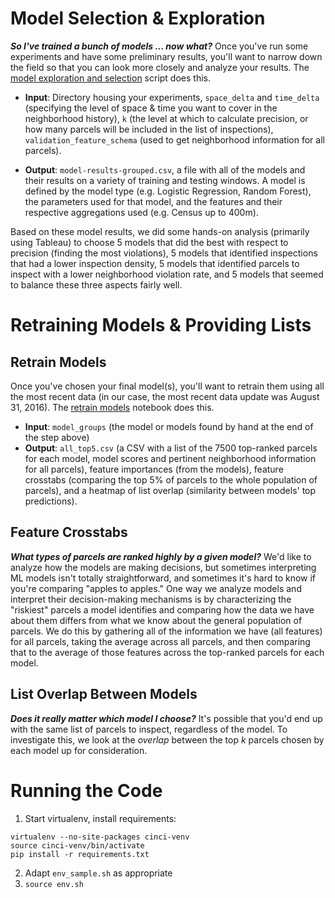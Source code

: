 # Model Selection & Exploration
**_So I've trained a bunch of models ... now what?_**
Once you've run some experiments and have some preliminary results, you'll 
want to narrow down the field so that you can look more closely and analyze 
your results. The [model exploration and selection](model-exploration-and-selection.py)
script does this.

- **Input**: Directory housing your experiments, `space_delta` and `time_delta` 
(specifying the level of space & time you want to cover in the neighborhood
history), `k` (the level at which to calculate precision, or how many parcels
will be included in the list of inspections), `validation_feature_schema` (used to
get neighborhood information for all parcels).

- **Output**: `model-results-grouped.csv`, a file with all of the models and their
results on a variety of training and testing windows. A model is defined by
the model type (e.g. Logistic Regression, Random Forest), the parameters used
for that model, and the features and their respective aggregations used (e.g. 
Census up to 400m). 

Based on these model results, we did some hands-on analysis (primarily using Tableau)
to choose 5 models that did the best with respect to precision (finding the 
most violations), 5 models that identified inspections that had a lower
inspection density, 5 models that identified parcels to inspect with a lower
neighborhood violation rate, and 5 models that seemed to balance these three 
aspects fairly well. 

# Retraining Models & Providing Lists

## Retrain Models
Once you've chosen your final model(s), you'll want to retrain them using all
the most recent data (in our case, the most recent data update was August 31,
2016). The [retrain models](retrain-models.ipynb) notebook does this.

- **Input**: `model_groups` (the model or models found by hand at the end of the step above)
- **Output**: `all_top5.csv` (a CSV with a list of the 7500 top-ranked parcels
for each model, model scores and pertinent neighborhood
information for all parcels), feature importances (from the models),
feature crosstabs (comparing the top 5% of parcels to the whole population of
parcels), and a heatmap of list overlap (similarity between models' top
predictions).

## Feature Crosstabs
**_What types of parcels are ranked highly by a given model?_**
We'd like to analyze how the models are making decisions, but sometimes 
interpreting ML models isn't totally straightforward, and sometimes it's 
hard to know if you're comparing "apples to apples." One way we analyze models
and interpret their decision-making mechanisms is by characterizing the 
"riskiest" parcels a model identifies and comparing how the data we have about
them differs from what we know about the general population of parcels. We do
this by gathering all of the information we have (all features) for all 
parcels, taking the average across all parcels, and then comparing that to
the average of those features across the top-ranked parcels for each model.  

## List Overlap Between Models
**_Does it really matter which model I choose?_**
It's possible that you'd end up with the same list of parcels to inspect, 
regardless of the model. To investigate this, we look at the *overlap* between
the top *k* parcels chosen by each model up for consideration.
 

# Running the Code 
1. Start virtualenv, install requirements:
```
virtualenv --no-site-packages cinci-venv
source cinci-venv/bin/activate
pip install -r requirements.txt
```
2. Adapt `env_sample.sh` as appropriate
3. `source env.sh` 
